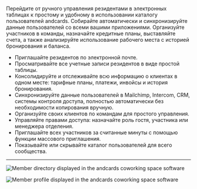 Перейдите от ручного управления резидентами в электронных таблицах к простому и удобному в использовании каталогу пользователей andcards. Собирайте автоматически и синхронизируйте данные пользователей со всеми вашими приложениями. Организуйте участников в команды, назначайте кредитные планы, выставляйте счета, а также анализируйте использование рабочего места с историей бронирования и баланса.

- Приглашайте резидентов по электронной почте.
- Просматривайте все учетные записи резидентов в виде простой таблицы.
- Консолидируйте и отслеживайте всю информацию о клиентах в одном месте: тарифные планы, платежи, инвойсы и история бронирования.
- Синхронизируйте данные пользователей в Mailchimp, Intercom, CRM, системы контроля доступа, полностью автоматически без необходимости копирования вручную.
- Организуйте своих клиентов по командам для простого управления.
- Управляйте правами доступа: назначайте роль гостя, участника или менеджера отделения.
- Приглашайте всех участников за считанные минуты с помощью функции массового приглашения.
- Показывайте или скрывайте каталог пользователей для всего сообщества.

---

![Member directory displayed in the andcards coworking space software](https://d7ccq1i35b0cj.cloudfront.net/andcards-directory-members-light-en-1920-1200.png)

![Member profile displayed in the andcards coworking space software](https://d7ccq1i35b0cj.cloudfront.net/andcards-directory-user-main-light-en-1920-1200.png)
